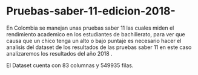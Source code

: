 # Pruebas-saber-11-edicion-2018-
En Colombia se manejan unas pruebas saber 11 las cuales miden el rendimiento academico en los estudiantes de bachillerato, para ver que causa que un chico tenga un alto o bajo puntaje es necesario hacer el analisis del dataset de los resultados de las pruebas saber 11 en este caso analizaremos los resultados del año 2018 .

El Dataset cuenta con 83 columnas y 549935 filas.
